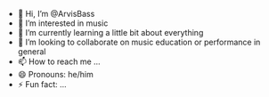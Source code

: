 - 👋 Hi, I’m @ArvisBass
- 👀 I’m interested in music
- 🌱 I’m currently learning a little bit about everything
- 💞️ I’m looking to collaborate on music education or performance in general
- 📫 How to reach me ...
- 😄 Pronouns: he/him
- ⚡ Fun fact: ...

<!---
ArvisBass/ArvisBass is a ✨ special ✨ repository because its `README.md` (this file) appears on your GitHub profile.
You can click the Preview link to take a look at your changes.
--->
